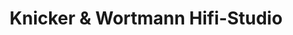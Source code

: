 ---
title: "Knicker & Wortmann Hifi-Studio"
url: /minden/knicker-und-wortmann-hifi-studio/
shop: Hifi
---